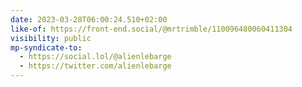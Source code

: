 ```yaml
---
date: 2023-03-28T06:00:24.510+02:00
like-of: https://front-end.social/@mrtrimble/110096480060411304
visibility: public
mp-syndicate-to:
  - https://social.lol/@alienlebarge
  - https://twitter.com/alienlebarge
---
```

